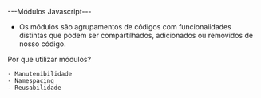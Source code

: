 ---Módulos Javascript---

- Os módulos são agrupamentos de códigos com funcionalidades distintas que podem ser compartilhados, adicionados ou removidos de nosso código.

Por que utilizar módulos?

    - Manutenibilidade
    - Namespacing
    - Reusabilidade